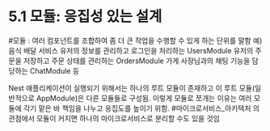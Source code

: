 # 5.1 모듈: 응집성 있는 설계
#모듈 : 여러 컴포넌트를 조합하여 좀 더 큰 작업을 수행할 수 있게 하는 단위를 말함
예) 음식 배달 서비스
유저의 정보를 관리하고 로그인을 처리하는 UsersModule
유저의 주문을 저장하고 주문 상태를 관리하는 OrdersModule
가게 사장님과의 채팅 기능을 담당하는 ChatModule 등

Nest 애플리케이션이 실행되기 위해서는 하나의 루트 모듈이 존재하고 이 루트 모듈(일반적으로 AppModule)은 다른 모듈들로 구성됨. 이렇게 모듈로 쪼개는 이유는 여러 모듈에 각기 맡은 바 책임을 나누고 응집도를 높이기 위함. #마이크로서비스_아키텍처 의 관점에서 모듈이 커지면 하나의 마이크로서비스로 분리할 수도 있을 것임


